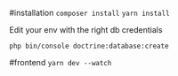 #installation
`composer install`
`yarn install`

Edit your env with the right db credentials

`php bin/console doctrine:database:create`

#frontend
`yarn dev --watch`
